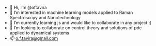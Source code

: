 - 👋 Hi, I’m @oftavira
- 👀 I’m interested in machine learning models applied to Raman Spectroscopy and Nanotechnology
- 🌱 I’m currently learning js and would like to collaborate in any project :)
- 💞️ I’m looking to collaborate on control theory and solutions of pde applied to dynamical systems
- 📫 o.f.tavira@gmail.com

<!---
oftavira/oftavira is a ✨ special ✨ repository because its `README.md` (this file) appears on your GitHub profile.
You can click the Preview link to take a look at your changes.
--->
